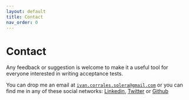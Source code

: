 ```yaml
---
layout: default
title: Contact
nav_order: 0
---
```


<link rel="stylesheet" href="../../assets/css/custom.css">

# Contact

Any feedback or suggestion is welcome to make it  a useful tool for everyone interested in writing acceptance tests.

You can drop me an email at [`ivan.corrales.solera@gmail.com`]() or you can find me  in any of these social networks: [Linkedin](https://www.linkedin.com/in/ivan-corrales-solera/),  [Twitter](https://twitter.com/wesovilabs) or [Github](https://github.com/ivancorrales)
